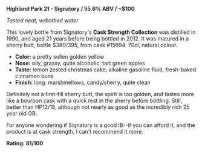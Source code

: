 **Highland Park 21 - Signatory / 55.6% ABV / ~$100**

*Tasted neat, w/bottled water*

This lovely bottle from Signatory's **Cask Strength Collection** was distilled in 1990, and aged 21 years before being bottled in 2012.  It was matured in a sherry butt, bottle $380/395, from cask #15694.  70cl, natural colour.

* **Color:** a pretty sullen golden yellow
* **Nose:** oily, grassy, quite alcoholic; tart green apples
* **Taste:** lemon zested christmas cake, alkaline gasoline fluid, fresh-baked cinnamon buns
* **Finish:** long: marshmellows, candy/sherry, quite clean

Definitely not a first-fill sherry butt, the spirit is too golden, and tastes more like a bourbon cask with a quick rest in the sherry before bottling.  Still, better than HP12/18, although not nearly as good as the incredibly rich 25 year old OB.

For anyone wondering if Signatory is a good IB--if you can afford it, and the product is at cask strength, I can't recommend it more.

**Rating: 81/100**